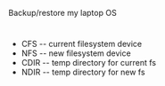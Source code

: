 Backup/restore my laptop OS
#
- CFS  -- current filesystem device
- NFS  -- new filesystem device
- CDIR -- temp directory for current fs
- NDIR -- temp directory for new fs
#
